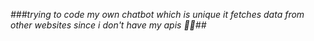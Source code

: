 *###trying to code my own chatbot which is unique it fetches data from other websites since i don't have my apis 🚀🧎##*
